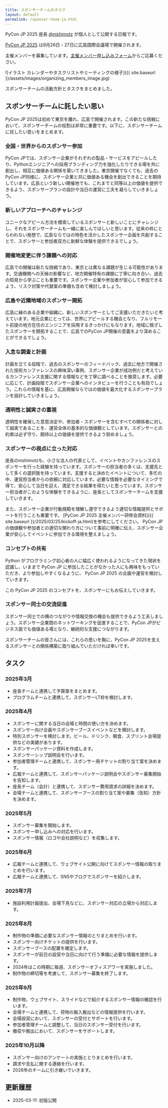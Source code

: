```yaml
---
title: スポンサーチームのタスク
layout: default
permalink: /sponsor-team-ja.html
---
```


PyCon JP 2025 座長 [@nishimotz](https://d.nishimotz.com/aboutme) が個人として公開する日報です。

[PyCon JP 2025](https://2025.pycon.jp/) は9月26日・27日に広島国際会議場で開催されます。

主催メンバーを募集しています。[主催メンバー申し込みフォーム](https://forms.gle/7irqYKhZVj7AY7LfA)からご応募ください。

<div class="image-center">
![イラスト カレンダーやタスクリストやミーティングの様子]({{ site.baseurl }}/assets/images/organizing_members_image.jpg)
</div>

スポンサーチームの活動方針とタスクをまとめました。

## スポンサーチームに託したい思い

PyCon JP 2025は初めて東京を離れ、広島で開催されます。この新たな挑戦において、スポンサーチームの役割は非常に重要です。以下に、スポンサーチームに託したい思いをまとめます。

### 全国・世界からのスポンサー参加

PyCon JPでは、スポンサー企業がそれぞれの製品・サービスをアピールしたり、Pythonエンジニアへの採用ブランディング力を強化したりできる場を共に創出し、相互に価値ある関係を築いてきました。東京開催でなくても、過去のPyCon JP同様に、スポンサー企業と共に価値ある機会を創出できることを期待しています。広島という新しい開催地でも、これまでと同等以上の価値を提供できるよう、スポンサープランの設計や当日の運営に工夫を凝らしていきましょう。

### 新しいアプローチへのチャレンジ

ユニークなアピール方法を模索しているスポンサーと新しいことにチャレンジし、それをスポンサーチームも一緒に楽しんでほしいと思います。従来の枠にとらわれない発想で、広島ならではの特色を活かしたスポンサー企画を共創することで、スポンサーと参加者双方に新鮮な体験を提供できるでしょう。

### 開催地変更に伴う課題への対応

広島での開催は新たな挑戦であり、東京とは異なる課題が生じる可能性があります。交通機関への天候の影響など、地方開催特有の課題に丁寧に向き合い、過去の知見から学ぶことも重要です。スポンサー企業や参加者が安心して参加できるよう、リスク対策や代替案の準備も含めて検討しましょう。

### 広島や近隣地域のスポンサー開拓

広島に縁のある企業や組織に、新しいスポンサーとしてご支援いただきたいと考えています。地元企業にとっては、世界にアピールする機会となり、フルリモート前提の地方在住のエンジニアを採用するきっかけにもなります。地域に根ざしたスポンサーを開拓することで、広島でのPyCon JP開催の意義をより深めることができるでしょう。

### 入念な調査と計画

計画を立てる段階で、過去のスポンサーのフィードバック、過去に地方で開催された技術カンファレンスの興味深い事例、スポンサー企業が成功例だと考えているカンファレンス支援に関する情報などを丁寧に調べることを推奨します。必要に応じて、計画段階でスポンサー企業へのインタビューを行うことも有効でしょう。これらの情報を基に、広島開催ならではの価値を最大化するスポンサープランを設計していきましょう。

### 透明性と誠実さの重視

透明性を確保した意思決定や、参加者・スポンサーを含むすべての関係者に対して誠実であることを、運営全体の基本的な価値観としています。スポンサーとの約束は必ず守り、期待以上の価値を提供できるよう努めましょう。

### スポンサーの視点に立った対応

座長のnishimotzも、小さな法人の代表として、イベントやカンファレンスのスポンサーを行った経験を持っています。スポンサーの担当者の多くは、支援先として多くの選択肢を持っています。支援すると決めたイベントについて、多忙の中、運営担当者からの依頼に対応しています。必要な情報を必要なタイミングで得て、安心して当日を迎え、満足できる結果を得たいと思っています。スポンサー担当者がこのような体験をできるように、座長としてスポンサーチームを支援していきます。

また、スポンサー企業が行動規範を理解し遵守できるよう適切な情報提供とサポートを行うことも重要です。
[PyCon JP 2025 主催メンバー研修会資料]({{ site.baseurl }}/2025/02/25/kickoff-ja.html)を参考にしてください。
PyCon JPの価値観や参加者との適切な関わり方について事前に明確に伝え、スポンサー企業が安心してイベントに参加できる環境を整えましょう。

### コンセプトの共有

Python がプログラミング初心者の人に幅広く使われるようになってきた現状を認識し、いままで PyCon JP に参加したことがなかった人にも興味をもっていただき、より参加しやすくなるように、 PyCon JP 2025 の企画や運営を検討していきます。

この PyCon JP 2025 のコンセプトを、スポンサーにもお伝えしていきます。

### スポンサー同士の交流促進

スポンサー同士での横のつながりや情報交換の機会も提供できるよう工夫しましょう。スポンサー企業間のネットワーキングを促進することで、PyCon JPがビジネス面でも価値ある場となり、継続的な支援につながります。

スポンサーチームの皆さんには、これらの思いを胸に、PyCon JP 2025を支えるスポンサーとの関係構築に取り組んでいただければ幸いです。

## タスク

### 2025年3月

- 座長チームと連携して予算案をまとめます。
- プログラムチームと連携して、スポンサーLT枠を検討します。

### 2025年4月

- スポンサーに関する当日の会場と時間の使い方を決めます。
- スポンサー向け企画やスポンサーブースイベントなどを検討します。
- 特別スポンサーを検討します。ビール、ドリンク、朝食、スプリント会場提供などの実績があります。
- スボンサーパッケージ資料を作成します。
- スポンサーシップ説明会を行います。
- 参加者管理チームと連携して、スポンサー用チケットの割り当て案を決めます。
- 広報チームと連携して、スポンサーパッケージ説明会やスポンサー募集開始を告知します。
- 座長チーム（会計）と連携して、スポンサー費用請求の詳細を決めます。
- 会場チームと連携して、スポンサーブースの割り当て案や募集（告知）方針を決めます。

### 2025年5月

- スポンサー募集を開始します。
- スポンサー申し込みへの対応を行います。
- スポンサー情報（ロゴや会社説明など）を収集します。

### 2025年6月

- 広報チームと連携して、ウェブサイト公開に向けてスポンサー情報の取りまとめを行います。
- 広報チームと連携して、SNSやブログでスポンサーを紹介します。

### 2025年7月

- 施設利用計画提出、会場下見などに、スポンサー対応の立場から対応します。

### 2025年8月

- 制作物の準備に必要なスポンサー情報のとりまとめを行います。
- スポンサー向けチケットの提供を行います。
- スポンサーブースの配置を確定します。
- スポンサーが前日の設営や当日に向けて行う準備に必要な情報を提供します。
- 2024年はこの時期に毎週、スポンサーオフィスアワーを実施しました。
- 制作物の締切等を考慮して、スポンサー募集を終了します。

### 2025年9月

- 制作物、ウェブサイト、スライドなどで紹介するスポンサー情報の確認を行います。
- 会場チームと連携して、荷物の搬入搬出などの情報提供を行います。
- 会場設営において、スポンサーの受付とサポートを行います。
- 参加者管理チームと調整して、当日のスポンサー受付を行います。
- 撤収や搬出において、スポンサーをサポートします。

### 2025年10月以降

- スポンサー向けのアンケートの実施ととりまとめを行います。
- 請求や支払に関する連絡を行います。
- 2026年のチームに引き継いでいきます。

## 更新履歴

- 2025-03-11: 初版公開
